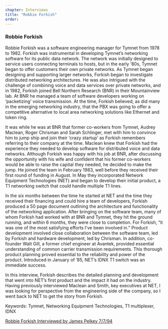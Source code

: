 ```yaml
---
chapter: Interviews
title: "Robbie Forkish"
order: 
---
```


### Robbie Forkish

Robbie Forkish was a software engineering manager for Tymnet from 1978 to 1982. Forkish was instrumental in developing Tymnet’s networking software for its public data network. The network was initially designed to service users connecting terminals to hosts, but in the early ‘80s, Tymnet began to offer customers their own private networks. As Tymnet began designing and supporting larger networks, Forkish began to investigate distributed networking architectures. He was also intrigued with the challenge of combining voice and data services over private networks, and in 1982, Forkish joined Bell Northern Research (BNR) in their Mountainview lab. At BNR he managed a team of software developers working on ‘packetizing’ voice transmission. At the time, Forkish believed, as did many in the emerging networking industry, that the PBX was going to offer a competitive alternative to local area networking solutions like Ethernet and token ring.

It was while he was at BNR that former co-workers from Tymnet, Audrey Maclean, Roger Chrisman and Sarah Schlinger, met with him to convince him to jump ship and join their ‘crazy startup’ as Forkish remembers referring to their company at the time. Maclean knew that Forkish had the experience they needed to develop software for distributed voice and data networks. Although Forkish was happy with his job at BNR, after discussing the opportunity with his wife and confident that his former co-workers would be able to raise the capital they needed, he decided to make the jump. He joined the team in February 1983, well before they received their first round of funding in August. In May they incorporated Network Equipment Technologies (NET) and began to develop their initial product, a T1 networking switch that could handle multiple T1 lines.

In the six months between the time he started at NET and the time they received their financing and could hire a team of developers, Forkish produced a 50 page document outlining the architecture and functionality of the networking application. After bringing on the software team, many of whom Forkish had worked with at BNR and Tymnet, they hit the ground running, and within 6 months, they were close to completion. For Forkish, “it was one of the most satisfying efforts I've been involved in.” Product development involved close collaboration between the software team, led by Forkish and hardware development, led by Chrisman. In addition, co-founder Walt Gill, a former chief engineer at Avantek, provided essential understanding of common carrier transmission requirements. This thorough product planning proved essential to the reliability and power of the product. Introduced in January of ’85, NET’s IDNX T1 switch was an immediate success.

In this interview, Forkish describes the detailed planning and development that went into NET’s first product and the impact it had on the industry. Having previously interviewed Maclean and Smith, key executives at NET, I was looking for perspective from the engineering side of the company, so I went back to NET to get the story from Forkish. 

Keywords: Tymnet, Networking Equipment Technologies, T1 multiplexer, IDNX

[Robbie Forkish Interviewed by James Pelkey 7/7/94](https://archive.computerhistory.org/resources/access/text/2020/03/102792034-05-01-acc.pdf)
